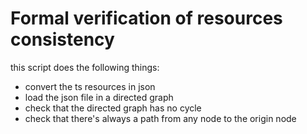 # Formal verification of resources consistency

this script does the following things:

- convert the ts resources in json
- load the json file in a directed graph
- check that the directed graph has no cycle
- check that there's always a path from any node to the origin node
